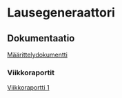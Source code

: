 # Lausegeneraattori

## Dokumentaatio
[Määrittelydokumentti](https://github.com/MillaKelhu/Lausegeneraattori_tiralabra2021/blob/main/dokumentaatio/maarittelydokumentti.md)

### Viikkoraportit
[Viikkoraportti 1](https://github.com/MillaKelhu/Lausegeneraattori_tiralabra2021/blob/main/dokumentaatio/viikkoraportti_1.md)
